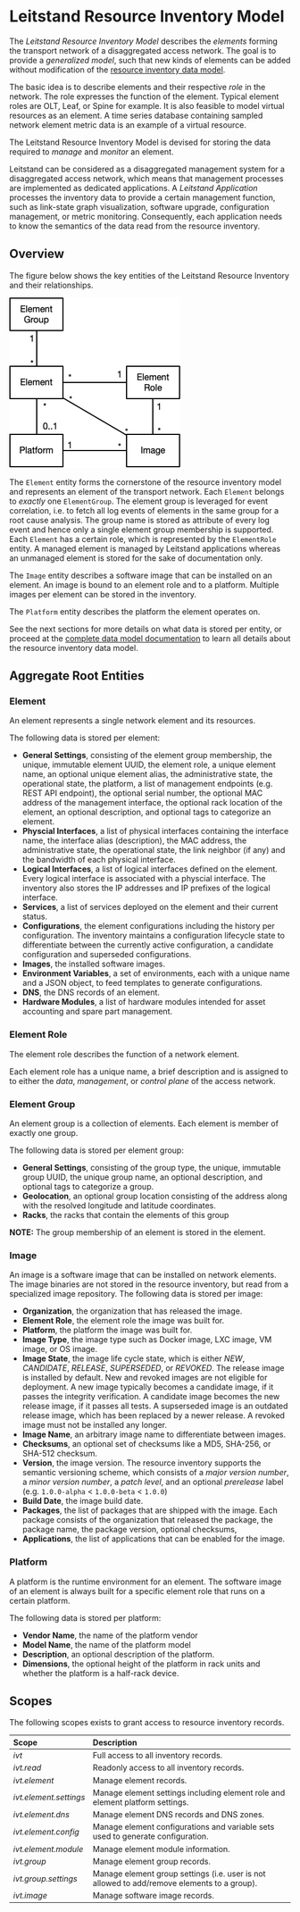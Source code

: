 # Leitstand Resource Inventory Model

The _Leitstand Resource Inventory Model_ describes the _elements_ forming the transport network of a disaggregated access network.
The goal is to provide a _generalized model_, such that new kinds of elements can be added 
without modification of the [resource inventory data model](./doc/datamodel.md).

The basic idea is to describe elements and their respective _role_ in the network.
The role expresses the function of the element. 
Typical element roles are OLT, Leaf, or Spine for example.
It is also feasible to model virtual resources as an element.
A time series database containing sampled network element metric data is an example of a virtual resource.

The Leitstand Resource Inventory Model is devised for storing the data required to _manage_ and _monitor_ an element.

Leitstand can be considered as a disaggregated management system for a disaggregated access network, 
which means that management processes are implemented as dedicated applications.
A _Leitstand Application_ processes the inventory data to provide a certain management function,
such as link-state graph visualization, software upgrade, configuration management, or metric monitoring.
Consequently, each application needs to know the semantics of the data read from the resource inventory.

## Overview
The figure below shows the key entities of the Leitstand Resource Inventory and their relationships.

![Leitstand Resource Inventory Main Entities](./doc/assets/resource_inventory_main_entities.png "Leitstand Resource Inventory Overview") 
 

The `Element` entity forms the cornerstone of the resource inventory model and represents an element of the transport network.
Each `Element` belongs to _exactly_ one `ElementGroup`.
The element group is leveraged for event correlation, i.e. to fetch all log events of elements in the same group for a root cause analysis. The group name is stored as attribute of every log event and hence only a single element group membership is supported.
Each `Element` has a certain role, which is represented by the `ElementRole` entity.
A managed element is managed by Leitstand applications 
whereas an unmanaged element is stored for the sake of documentation only.

The `Image` entity describes a software image that can be installed on an element.
An image is bound to an element role and to a platform.
Multiple images per element can be stored in the inventory.

The `Platform` entity describes the platform the element operates on. 

See the next sections for more details on what data is stored per entity, or proceed at the [complete data model documentation](datamodel.md) to learn all details about the resource inventory data model.

## Aggregate Root Entities

### Element
An element represents a single network element and its resources.

The following data is stored per element:

- **General Settings**, consisting of the element group membership, the unique, immutable element UUID, the element role, a unique element name, an optional unique element alias, the administrative state, the operational state, the platform, a list of management endpoints (e.g. REST API endpoint), the optional serial number, the optional MAC address of the management interface, the optional rack location of the element, an optional description, and optional tags to categorize an element.
- **Physcial Interfaces**, a list of physical interfaces containing the interface name, the interface alias (description), the MAC address, the administrative state, the operational state, the link neighbor (if any) and the bandwidth of each physical interface.
- **Logical Interfaces**, a list of logical interfaces defined on the element. Every logical interface is associated with a physcial interface. The inventory also stores the IP addresses and IP prefixes of the logical interface.
- **Services**, a list of services deployed on the element and their current status.
- **Configurations**, the element configurations including the history per configuration. The inventory maintains a configuration lifecycle state to differentiate between the currently active configuration, a candidate configuration and superseded configurations.
- **Images**, the installed software images.
- **Environment Variables**, a set of environments, each with a unique name and a JSON object, to feed templates to generate configurations.
- **DNS**, the DNS records of an element.
- **Hardware Modules**, a list of hardware modules intended for asset accounting and spare part management.

### Element Role
The element role describes the function of a network element.

Each element role has a unique name, a brief description and is assigned to to either the _data_, _management_, or _control plane_ of the access network.

### Element Group
An element group is a collection of elements.
Each element is member of exactly one group.

The following data is stored per element group:
- **General Settings**, consisting of the group type, the unique, immutable group UUID, the unique group name, an optional description, and optional tags to categorize a group.
- **Geolocation**, an optional group location consisting of the address along with the resolved longitude and latitude coordinates. 
- **Racks**, the racks that contain the elements of this group

__NOTE:__ The group membership of an element is stored in the element.

### Image
An image is a software image that can be installed on network elements.
The image binaries are not stored in the resource inventory, but read from a specialized image repository.
The following data is stored per image:
- **Organization**, the organization that has released the image.
- **Element Role**, the element role the image was built for.
- **Platform**, the platform the image was built for.
- **Image Type**, the image type such as Docker image, LXC image, VM image, or OS image.
- **Image State**, the image life cycle state, which is either _NEW_, _CANDIDATE_, _RELEASE_, _SUPERSEDED_, or _REVOKED_. The release image is installed by default. New and revoked images are not eligible for deployment. A new image typically becomes a candidate image, if it passes the integrity verification. A candidate image becomes the new release image, if it passes all tests. A supserseded image is an outdated release image, which has been replaced by a newer release. A revoked image must not be installed any longer.
- **Image Name**, an arbitrary image name to differentiate between images.
- **Checksums**, an optional set of checksums like a MD5, SHA-256, or SHA-512 checksum.
- **Version**, the image version. The resource inventory supports the semantic versioning scheme, which consists of a _major version number_, a _minor version number_, a _patch level_, and an optional _prerelease_ label (e.g. `1.0.0-alpha` < `1.0.0-beta` < `1.0.0`)
- **Build Date**, the image build date.
- **Packages**, the list of packages that are shipped with the image. Each package consists of the organization that released the package, the package name, the package version, optional checksums,  
- **Applications**, the list of applications that can be enabled for the image.

### Platform
A platform is the runtime environment for an element. 
The software image of an element is always built for a specific element role that runs on a certain platform.

The following data is stored per platform:
- **Vendor Name**, the name of the platform vendor
- **Model Name**, the name of the platform model
- **Description**, an optional description of the platform.
- **Dimensions**, the optional height of the platform in rack units and whether the platform is a half-rack device.

## Scopes

The following scopes exists to grant access to resource inventory records.

| Scope                 | Description                                                                                 |
|:----------------------|:--------------------------------------------------------------------------------------------|
|_ivt_                  | Full access to all inventory records.                                                       |
|_ivt.read_             | Readonly access to all inventory records.                                                   |
|_ivt.element_          | Manage element records.                                                                     |
|_ivt.element.settings_ | Manage element settings including element role and element platform settings.               |
|_ivt.element.dns_      | Manage element DNS records and DNS zones.                                                   |
|_ivt.element.config_   | Manage element configurations and variable sets used to generate configuration.             |
|_ivt.element.module_   | Manage element module information.                                                          |
|_ivt.group_			| Manage element group records.                                                               |
|_ivt.group.settings_	| Manage element group settings (i.e. user is not allowed to add/remove elements to a group). |
|_ivt.image_			| Manage software image records.                                                              |







